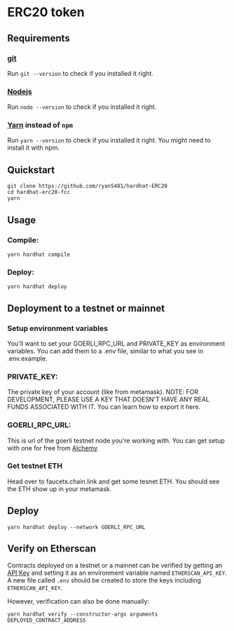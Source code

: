 # **ERC20 token**

## Requirements
### [git](https://git-scm.com/book/en/v2/Getting-Started-Installing-Git)
Run ```git --version``` to check if you installed it right.
### [Nodejs](https://nodejs.org/en/)
Run ```node --version``` to check if you installed it right.
### [Yarn](https://classic.yarnpkg.com/lang/en/docs/install/#mac-stable) instead of ```npm```
Run ```yarn --version``` to check if you installed it right.
You might need to install it with npm.

## Quickstart
```
git clone https://github.com/ryan5481/hardhat-ERC20
cd hardhat-erc20-fcc
yarn
```

## Usage
### Compile:
```
yarn hardhat compile
```

### Deploy:
```
yarn hardhat deploy
```

## Deployment to a testnet or mainnet
### Setup environment variables
You'll want to set your GOERLI_RPC_URL and PRIVATE_KEY as environment variables. You can add them to a .env file, similar to what you see in .env.example.

### PRIVATE_KEY: 
The private key of your account (like from metamask). NOTE: FOR DEVELOPMENT, PLEASE USE A KEY THAT DOESN'T HAVE ANY REAL FUNDS ASSOCIATED WITH IT.
You can learn how to export it here.
### GOERLI_RPC_URL: 
This is url of the goerli testnet node you're working with. You can get setup with one for free from [Alchemy](https://alchemy.com/?r=DM1MDcxOTE0MDA0N)
### Get testnet ETH
Head over to faucets.chain.link and get some tesnet ETH. You should see the ETH show up in your metamask.

## Deploy
```
yarn hardhat deploy --network GOERLI_RPC_URL
```

## Verify on Etherscan
Contracts deployed on a testnet or a mainnet can be verified by getting an [API Key](https://etherscan.io/login?cmd=last) and setting it as an environment variable  named ```ETHERSCAN_API_KEY```. A new file called ```.env``` should be created to store the keys including ```ETHERSCAN_API_KEY```.

However, verification can also be done manually:
```
yarn hardhat verify --constructor-args arguments DEPLOYED_CONTRACT_ADDRESS
```

